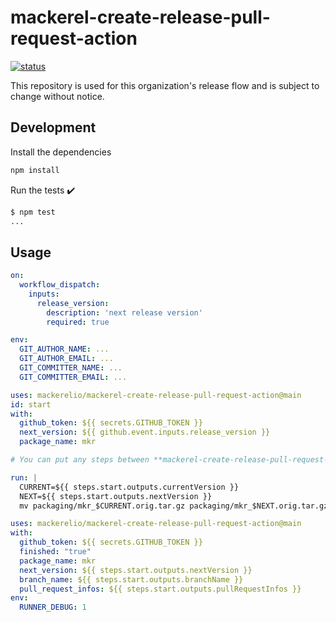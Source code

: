 # mackerel-create-release-pull-request-action

<a href="https://github.com/mackerelio/mackerel-create-release-pull-request-action/actions"><img alt="status" src="https://github.com/mackerelio/mackerel-create-release-pull-request-action/workflows/build-test/badge.svg"></a>

This repository is used for this organization's release flow and is subject to change without notice.

## Development

Install the dependencies

```bash
npm install
```

Run the tests :heavy_check_mark:

```bash
$ npm test
...
```

## Usage

```yaml
on:
  workflow_dispatch:
    inputs:
      release_version:
        description: 'next release version'
        required: true

env:
  GIT_AUTHOR_NAME: ...
  GIT_AUTHOR_EMAIL: ...
  GIT_COMMITTER_NAME: ...
  GIT_COMMITTER_EMAIL: ...

uses: mackerelio/mackerel-create-release-pull-request-action@main
id: start
with:
  github_token: ${{ secrets.GITHUB_TOKEN }}
  next_version: ${{ github.event.inputs.release_version }}
  package_name: mkr

# You can put any steps between **mackerel-create-release-pull-request-action**s.

run: |
  CURRENT=${{ steps.start.outputs.currentVersion }}
  NEXT=${{ steps.start.outputs.nextVersion }}
  mv packaging/mkr_$CURRENT.orig.tar.gz packaging/mkr_$NEXT.orig.tar.gz

uses: mackerelio/mackerel-create-release-pull-request-action@main
with:
  github_token: ${{ secrets.GITHUB_TOKEN }}
  finished: "true"
  package_name: mkr
  next_version: ${{ steps.start.outputs.nextVersion }}
  branch_name: ${{ steps.start.outputs.branchName }}
  pull_request_infos: ${{ steps.start.outputs.pullRequestInfos }}
env:
  RUNNER_DEBUG: 1
```

